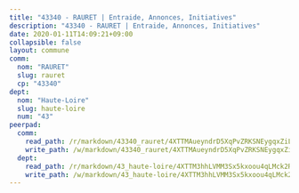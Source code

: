```yaml
---
title: "43340 - RAURET | Entraide, Annonces, Initiatives"
description: "43340 - RAURET | Entraide, Annonces, Initiatives"
date: 2020-01-11T14:09:21+09:00
collapsible: false
layout: commune
comm:
  nom: "RAURET"
  slug: rauret
  cp: "43340"
dept:
  nom: "Haute-Loire"
  slug: haute-loire
  num: "43"
peerpad:
  comm:
    read_path: /r/markdown/43340_rauret/4XTTMAueyndrD5XqPvZRKSNEygqxZiL7AYoZLfUC1mgHZqZBm
    write_path: /w/markdown/43340_rauret/4XTTMAueyndrD5XqPvZRKSNEygqxZiL7AYoZLfUC1mgHZqZBm-K3TgTkQSUrr4G2rgiVG4PHAGofcM3GFHaHQKwsmEJrssp7Mxyi3HJfvdkPzyvS6jTsVbLFP9RTMrA1A9ZQ7wy7RdU65GDmWDGFVvEUv9pUAozHaaMXcH8spCs7U8NEGYiNFCgnjH
  dept:
    read_path: /r/markdown/43_haute-loire/4XTTM3hhLVMM3Sx5kxoou4qLMck2RjGiJF8bjxPuKy3VyRdWX
    write_path: /w/markdown/43_haute-loire/4XTTM3hhLVMM3Sx5kxoou4qLMck2RjGiJF8bjxPuKy3VyRdWX-K3TgTnndWXCUw13Pw3gJoEo9qHUCGXZ4frH2coLZWWDcoWKo22cU2VNENpi117F5bi6bu3WHMPd2VTrETU2R5owQhCBrUQgvCKerk4NqeDhN66egG9mHY8CCfEckbCp9SecEdL6b
---
```


